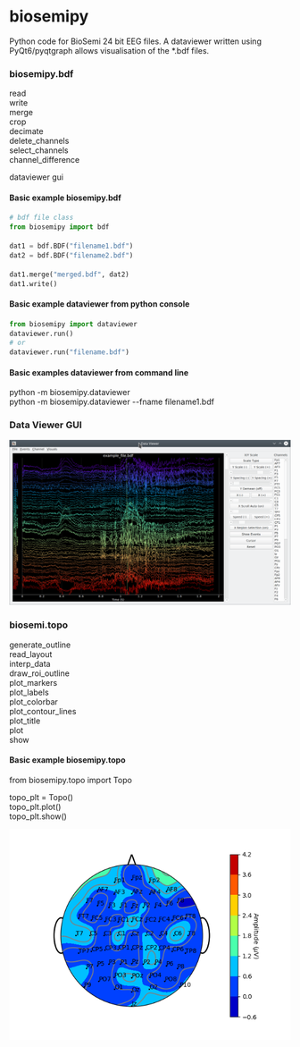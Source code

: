 # biosemipy

Python code for BioSemi 24 bit EEG files. A dataviewer written using PyQt6/pyqtgraph
allows visualisation of the \*.bdf files.

### biosemipy.bdf

read \
write \
merge \
crop \
decimate \
delete_channels \
select_channels \
channel_difference

dataviewer gui

#### Basic example biosemipy.bdf

```python
# bdf file class
from biosemipy import bdf

dat1 = bdf.BDF("filename1.bdf")
dat2 = bdf.BDF("filename2.bdf")

dat1.merge("merged.bdf", dat2)
dat1.write()
```

#### Basic example dataviewer from python console

```python
from biosemipy import dataviewer
dataviewer.run()
# or
dataviewer.run("filename.bdf")
```

#### Basic examples dataviewer from command line

python -m biosemipy.dataviewer \
python -m biosemipy.dataviewer --fname filename1.bdf

### Data Viewer GUI

![alt text](/screenshots/dataviewer.png)

### biosemi.topo

generate_outline \
read_layout \
interp_data \
draw_roi_outline \
plot_markers \
plot_labels \
plot_colorbar \
plot_contour_lines \
plot_title \
plot \
show

#### Basic example biosemipy.topo

from biosemipy.topo import Topo

topo_plt = Topo() \
topo_plt.plot() \
topo_plt.show()

![alt text](/screenshots/topo.png)
